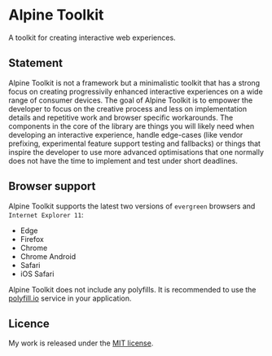 # Alpine Toolkit

A toolkit for creating interactive web experiences.

## Statement

Alpine Toolkit is not a framework but a minimalistic toolkit that has a strong focus on creating progressivily enhanced interactive experiences on a wide range of consumer devices. The goal of Alpine Toolkit is to empower the developer to focus on the creative process and less on implementation details and repetitive work and browser specific workarounds. The components in the core of the library are things you will likely need when developing an interactive experience, handle edge-cases (like vendor prefixing, experimental feature support testing and fallbacks) or things that inspire the developer to use more advanced optimisations that one normally does not have the time to implement and test under short deadlines.

## Browser support

Alpine Toolkit supports the latest two versions of `evergreen` browsers and `Internet Explorer 11`:

- Edge
- Firefox
- Chrome
- Chrome Android
- Safari
- iOS Safari

Alpine Toolkit does not include any polyfills. It is recommended to use the [polyfill.io](https://polyfill.io/v3/) service in your application.

## Licence

My work is released under the [MIT license](https://raw.githubusercontent.com/TimvanScherpenzeel/alpine-toolkit/master/LICENSE).
